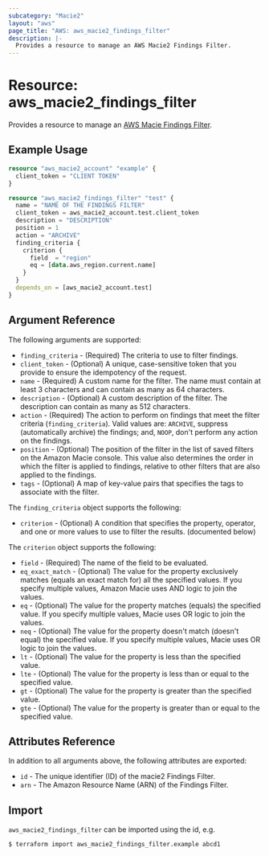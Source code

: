 ```yaml
---
subcategory: "Macie2"
layout: "aws"
page_title: "AWS: aws_macie2_findings_filter"
description: |-
  Provides a resource to manage an AWS Macie2 Findings Filter.
---
```


# Resource: aws_macie2_findings_filter

Provides a resource to manage an [AWS Macie Findings Filter](https://docs.aws.amazon.com/macie/latest/APIReference/findingsfilters-id.html).

## Example Usage

```terraform
resource "aws_macie2_account" "example" {
  client_token = "CLIENT TOKEN"
}

resource "aws_macie2_findings_filter" "test" {
  name = "NAME OF THE FINDINGS FILTER"
  client_token = aws_macie2_account.test.client_token
  description = "DESCRIPTION"
  position = 1
  action = "ARCHIVE"
  finding_criteria {
    criterion {
      field  = "region"
      eq = [data.aws_region.current.name]
    }
  }
  depends_on = [aws_macie2_account.test]
}
```

## Argument Reference

The following arguments are supported:

* `finding_criteria` - (Required) The criteria to use to filter findings.
* `client_token` - (Optional) A unique, case-sensitive token that you provide to ensure the idempotency of the request.
* `name` - (Required) A custom name for the filter. The name must contain at least 3 characters and can contain as many as 64 characters.
* `description` - (Optional) A custom description of the filter. The description can contain as many as 512 characters.
* `action` - (Required) The action to perform on findings that meet the filter criteria (`finding_criteria`). Valid values are: `ARCHIVE`, suppress (automatically archive) the findings; and, `NOOP`, don't perform any action on the findings.
* `position` - (Optional) The position of the filter in the list of saved filters on the Amazon Macie console. This value also determines the order in which the filter is applied to findings, relative to other filters that are also applied to the findings.
* `tags` - (Optional) A map of key-value pairs that specifies the tags to associate with the filter.

The `finding_criteria` object supports the following:

* `criterion` -  (Optional) A condition that specifies the property, operator, and one or more values to use to filter the results.  (documented below)

The `criterion` object supports the following:

* `field` - (Required) The name of the field to be evaluated. 
* `eq_exact_match` - (Optional) The value for the property exclusively matches (equals an exact match for) all the specified values. If you specify multiple values, Amazon Macie uses AND logic to join the values.
* `eq` - (Optional) The value for the property matches (equals) the specified value. If you specify multiple values, Macie uses OR logic to join the values.
* `neq` - (Optional) The value for the property doesn't match (doesn't equal) the specified value. If you specify multiple values, Macie uses OR logic to join the values.
* `lt` - (Optional) The value for the property is less than the specified value.
* `lte` - (Optional) The value for the property is less than or equal to the specified value.
* `gt` - (Optional) The value for the property is greater than the specified value.
* `gte` - (Optional) The value for the property is greater than or equal to the specified value.


## Attributes Reference

In addition to all arguments above, the following attributes are exported:

* `id` - The unique identifier (ID) of the macie2 Findings Filter.
* `arn` - The Amazon Resource Name (ARN) of the Findings Filter.

## Import

`aws_macie2_findings_filter` can be imported using the id, e.g.

```
$ terraform import aws_macie2_findings_filter.example abcd1
```
